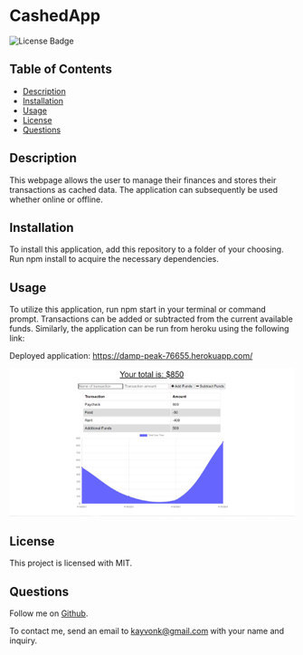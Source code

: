 # CashedApp
![License Badge](https://img.shields.io/badge/license-MIT-brightgreen)

## Table of Contents
* [Description](#description)
* [Installation](#installation)
* [Usage](#usage)
* [License](#license)
* [Questions](#questions)

## Description
This webpage allows the user to manage their finances and stores their transactions as cached data. The application can subsequently be used whether online or offline.  

## Installation
To install this application, add this repository to a folder of your choosing. Run npm install to acquire the necessary dependencies.

## Usage
To utilize this application, run npm start in your terminal or command prompt. Transactions can be added or subtracted from the current available funds. Similarly, the application can be run from heroku using the following link:

Deployed application: https://damp-peak-76655.herokuapp.com/

![cachedAppThumbnail](./assets/cachedAppThumbnail.PNG)



## License
This project is licensed with MIT.

## Questions
Follow me on [Github](https://github.com/Kayvonk).

To contact me, send an email to kayvonk@gmail.com with your name and inquiry.

